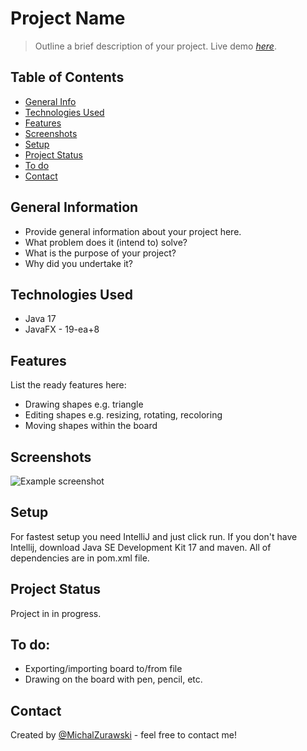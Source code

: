 # Project Name
> Outline a brief description of your project.
> Live demo [_here_](https://www.example.com). <!-- If you have the project hosted somewhere, include the link here. -->

## Table of Contents
* [General Info](#general-information)
* [Technologies Used](#technologies-used)
* [Features](#features)
* [Screenshots](#screenshots)
* [Setup](#setup)
* [Project Status](#project-status)
* [To do](#to-do)
* [Contact](#contact)
<!-- * [License](#license) -->


## General Information
- Provide general information about your project here.
- What problem does it (intend to) solve?
- What is the purpose of your project?
- Why did you undertake it?
<!-- You don't have to answer all the questions - just the ones relevant to your project. -->


## Technologies Used
- Java 17
- JavaFX - 19-ea+8


## Features
List the ready features here:
- Drawing shapes e.g. triangle
- Editing shapes e.g. resizing, rotating, recoloring
- Moving shapes within the board


## Screenshots
![Example screenshot](./img/screenshot.png)
<!-- If you have screenshots you'd like to share, include them here. -->


## Setup
For fastest setup you need IntelliJ and just click run. If you don't have Intellij, download Java SE Development Kit 17 and maven. All of dependencies are in pom.xml file.


## Project Status
Project in in progress.


## To do:
- Exporting/importing board to/from file
- Drawing on the board with pen, pencil, etc.


## Contact
Created by [@MichalZurawski](https://github.com/MichalZurawski02) - feel free to contact me!
